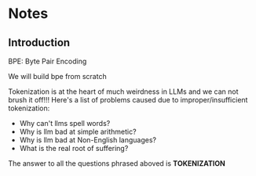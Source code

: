 # Notes

## Introduction

BPE: Byte Pair Encoding

We will build bpe from scratch

Tokenization is at the heart of much weirdness in LLMs and we can not brush it off!!!
Here's a list of problems caused due to improper/insufficient tokenization:

- Why can't llms spell words?
- Why is llm bad at simple arithmetic?
- Why is llm bad at Non-English languages?
- What is the real root of suffering?

The answer to all the questions phrased aboved is **TOKENIZATION**
